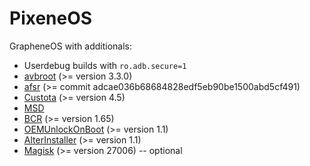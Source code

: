 # PixeneOS

GrapheneOS with additionals:

- Userdebug builds with `ro.adb.secure=1`
- [avbroot](https://github.com/chenxiaolong/avbroot) (>= version 3.3.0)
- [afsr](https://github.com/chenxiaolong/afsr) (>= commit adcae036b68684828edf5eb90be1500abd5cf491)
- [Custota](https://github.com/chenxiaolong/Custota) (>= version 4.5)
- [MSD](https://github.com/chenxiaolong/MSD)
- [BCR](https://github.com/chenxiaolong/BCR) (>= version 1.65)
- [OEMUnlockOnBoot](https://github.com/chenxiaolong/OEMUnlockOnBoot) (>= version 1.1)
- [AlterInstaller](https://github.com/chenxiaolong/AlterInstaller) (>= version 1.1)
- [Magisk](https://github.com/pixincreate/Magisk) (>= version 27006) -- optional

